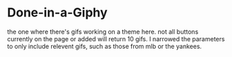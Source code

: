 # Done-in-a-Giphy
the one where there's gifs
working on a theme here. not all buttons currently on the page or added will return 10 gifs. I narrowed the parameters to only include relevent gifs, such as those from mlb or the yankees. 